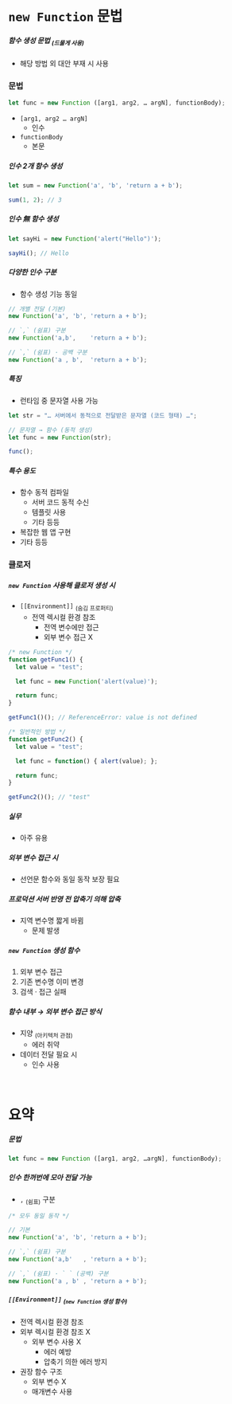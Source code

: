 `new Function` 문법
====

##### 함수 생성 문법 <sub>(드물게 사용)</sub>
- 해당 방법 외 대안 부재 시 사용

### 문법
```javascript
let func = new Function ([arg1, arg2, … argN], functionBody);
```
- `[arg1, arg2 … argN]`
  - 인수
- `functionBody`
  - 본문

##### 인수 2개 함수 생성
```javascript
let sum = new Function('a', 'b', 'return a + b');

sum(1, 2); // 3
```

##### 인수 無 함수 생성
```javascript
let sayHi = new Function('alert("Hello")');

sayHi(); // Hello
```

##### 다양한 인수 구분
- 함수 생성 기능 동일
```javascript
// 개별 전달 (기본)
new Function('a', 'b', 'return a + b');

// `,` (쉼표) 구분
new Function('a,b',    'return a + b');

// `,` (쉼표) · 공백 구분
new Function('a , b',  'return a + b');
```

##### 특징
- 런타임 중 문자열 사용 가능
```javascript
let str = "… 서버에서 동적으로 전달받은 문자열 (코드 형태) …";

// 문자열 → 함수 (동적 생성)
let func = new Function(str);

func();
```

##### 특수 용도
- 함수 동적 컴파일
  - 서버 코드 동적 수신
  - 템플릿 사용
  - 기타 등등
- 복잡한 웹 앱 구현
- 기타 등등

### 클로저

##### `new Function` 사용해 클로저 생성 시
- `[[Environment]]` <sub>(숨김 프로퍼티)</sub>
  - 전역 렉시컬 환경 참조
    - 전역 변수에만 접근
    - 외부 변수 접근 X
```javascript
/* new Function */
function getFunc1() {
  let value = "test";

  let func = new Function('alert(value)');

  return func;
}

getFunc1()(); // ReferenceError: value is not defined

/* 일반적인 방법 */
function getFunc2() {
  let value = "test";

  let func = function() { alert(value); };

  return func;
}

getFunc2()(); // "test"
```

##### 실무
- 아주 유용

##### 외부 변수 접근 시
- 선언문 함수와 동일 동작 보장 필요

##### 프로덕션 서버 반영 전 압축기 의해 압축
- 지역 변수명 짧게 바뀜
  - 문제 발생

##### `new Function` 생성 함수
1. 외부 변수 접근
2. 기존 변수명 이미 변경
3. 검색 · 접근 실패

##### 함수 내부 → 외부 변수 접근 방식
- 지양 <sub>(아키텍처 관점)</sub>
  - 에러 취약
- 데이터 전달 필요 시
  - 인수 사용

<br />

요약
====

##### 문법
```javascript
let func = new Function ([arg1, arg2, …argN], functionBody);
```

##### 인수 한꺼번에 모아 전달 가능
- `,` <sub>(쉼표)</sub> 구분
```javascript
/* 모두 동일 동작 */

// 기본
new Function('a', 'b', 'return a + b');

// `,` (쉼표) 구분
new Function('a,b'   , 'return a + b');

// `,` (쉼표) · ` ` (공백) 구분
new Function('a , b' , 'return a + b');
```

##### `[[Environment]]` <sub>(`new Function` 생성 함수)</sub>
- 전역 렉시컬 환경 참조
- 외부 렉시컬 환경 참조 X
  - 외부 변수 사용 X
    - 에러 예방
    - 압축기 의한 에러 방지
- 권장 함수 구조
  - 외부 변수 X
  - 매개변수 사용
